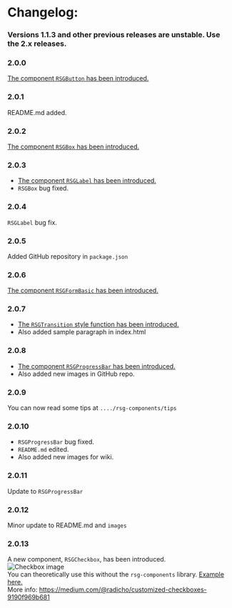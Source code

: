 # Changelog:
### Versions 1.1.3 and other previous releases are unstable. Use the 2.x releases.

### 2.0.0  
[The component ``` RSGButton ``` has been introduced.](https://github.com/RSG-Group/rsg-components/wiki/RSGButton)

### 2.0.1  
README.md added.

### 2.0.2  
[The component ``` RSGBox ``` has been introduced.](https://github.com/RSG-Group/rsg-components/wiki/RSGBox)

### 2.0.3
 - [The component ``` RSGLabel ``` has been introduced.](https://github.com/RSG-Group/rsg-components/wiki/RSGLabel)
 - ``` RSGBox ``` bug fixed.

### 2.0.4  
``` RSGLabel ``` bug fix.

### 2.0.5  
Added GitHub repository in `package.json`

### 2.0.6  
[The component ``` RSGFormBasic ``` has been introduced.](https://github.com/RSG-Group/rsg-components/wiki/RSGFormBasic)

### 2.0.7
- [The ``` RSGTransition ``` style function has been introduced.](https://github.com/RSG-Group/rsg-components/wiki/RSGTransition)
- Also added sample paragraph in index.html

### 2.0.8
- [The component ``` RSGProgressBar ``` has been introduced.](https://github.com/RSG-Group/rsg-components/wiki/RSGProgressBar)
- Also added new images in GitHub repo.

### 2.0.9  
You can now read some tips at ``` ..../rsg-components/tips ```

### 2.0.10
- ``` RSGProgressBar ``` bug fixed.
- ``` README.md ``` edited.
- Also added new images for wiki.

### 2.0.11  
Update to ``` RSGProgressBar ```

### 2.0.12  
Minor update to README.md and `images`

### 2.0.13  
A new component, ``` RSGCheckbox ```, has been introduced.  
![Checkbox image](https://raw.githubusercontent.com/RSG-Group/rsg-components/master/images/Checkboxes.png)  
You can theoretically use this without the ```rsg-components``` library. [Example here.](http://codepen.io/radicho/pen/jBJjPb)  
More info: https://medium.com/@radicho/customized-checkboxes-9190f969b681
